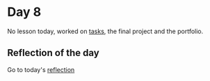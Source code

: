# Day 8
No lesson today, worked on [tasks]([/Cristina/LabRecords/LabRecord08.md), the final project and the portfolio.

## Reflection of the day
Go to today's [reflection](/Cristina/reflections/reflection08/README.md)
